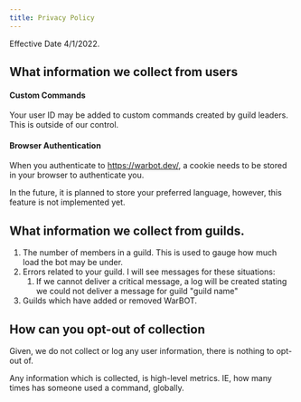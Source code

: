 ```yaml
---
title: Privacy Policy
---
```


Effective Date 4/1/2022.

## What information we collect from users

#### Custom Commands
Your user ID may be added to custom commands created by guild leaders. This is outside of our control.

#### Browser Authentication

When you authenticate to https://warbot.dev/, a cookie needs to be stored in your browser to authenticate you.

In the future, it is planned to store your preferred language, however, this feature is not implemented yet.

## What information we collect from guilds.

1. The number of members in a guild. This is used to gauge how much load the bot may be under.
2. Errors related to your guild. I will see messages for these situations:
    1. If we cannot deliver a critical message, a log will be created stating we could not deliver a message for guild "guild name"
3. Guilds which have added or removed WarBOT.

## How can you opt-out of collection

Given, we do not collect or log any user information, there is nothing to opt-out of.

Any information which is collected, is high-level metrics. IE, how many times has someone used a command, globally.

